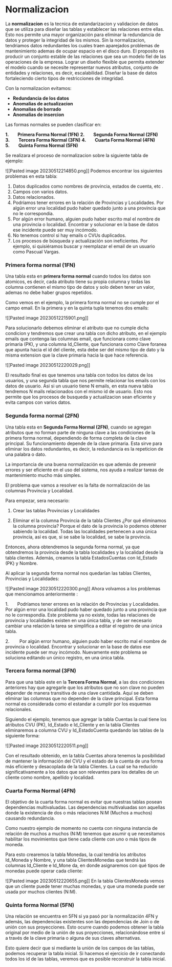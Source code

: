 # Normalizacion


La **normalizacion** es la tecnica de estandarizacion y validacion de datos que se utiliza para diseñar las tablas y establecer las relaciones entre ellas. Esto nos permite una mayor organización para eliminar la redundancia de datos y proteger la integridad de los mismos. Sin la normalizacion, tendriamos datos redundantes los cuales traen aparejados problemas de mantenimiento ademas de ocupar espacio en el disco duro. El proposito es producir un conjunto estable de las relaciones que sea un modelo fiel de las operaciones de la empresa. Lograr un diseño flexible que permita extender el modelo cuando se necesite representar nuevos atributos, conjunto de entidades y relaciones, es decir, escalabilidad. Diseñar la base de datos fortaleciendo cierto tipos de restricciones de integridad.

Con la normalizacion evitamos:

* **Redundancia de los datos**
* **Anomalias de actualizacion**
* **Anomalias de borrado**
* **Anomalias de insercion**

Las formas normales se pueden clasificar en:

**1.**       **Primera Forma Normal (1FN)**
**2.**       **Segunda Forma Normal (2FN)**
**3.**       **Tercera Forma Normal (3FN)**
**4.**       **Cuarta Forma Normal (4FN)**
**5.**       **Quinta Forma Normal (5FN)**

Se realizara el proceso de normalizacion sobre la siguiente tabla de ejemplo:

![[Pasted image 20230512214850.png]]
Podemos encontrar los siguientes problemas en esta tabla:

1. Datos duplicados como nombres de provincia, estados de cuenta, etc .
2. Campos con varios datos.
3. Datos relacionados.
4. Podríamos tener errores en la relación de Provincias y Localidades. Por algún error una localidad pudo haber quedado junto a una provincia que no le correspondía.
5. Por algún error humano, alguien pudo haber escrito mal el nombre de una provincia o localidad. Encontrar y solucionar en la base de datos ese incidente puede ser muy incómodo.
6. No tenemos control si hay emails o CVUs duplicados.
7. Los procesos de búsqueda y actualización son ineficientes. Por ejemplo, si quisiéramos buscar y reemplazar el email de un usuario como Pascual Vargas.

### Primera forma normal (1FN)

Una tabla esta en **primera forma normal** cuando todos los datos son atomicos, es decir, cada atributo tiene su propia columna y todas las columna contienen el mismo tipo de datos y solo deben tener un valor, ademas no debe haber grupos repetidos. 

Como vemos en el ejemplo, la primera forma normal no se cumple por el campo email. En la primera y en la quinta tupla tenemos dos emails:

![[Pasted image 20230512215901.png]]

Para solucionarlo debemos eliminar el atributo que no cumple dicha condicion y tendremos que crear una tabla con dicho atributo, en el ejemplo emails que contenga las columnas email, que funcionara como clave primaria (PK), y una columna Id_Cliente, que funcionara como Clave foranea que apunta hacia el id del cliente, esta debe ser del mismo tipo de dato y la misma extension que la clave primaria hacia la que hace referencia.

![[Pasted image 20230512220029.png]]

El resultado final es que tenemos una tabla con todos los datos de los usuarios, y una segunda tabla que nos permite relacionar los emails con los datos de usuario. Asi si un usuario tiene N emails, en esta nueva tabla tendremos N mails relacionados con el mismo id de usuario. Esto nos permite que los procesos de busqueda y actualizacion sean eficiente y evita campos con varios datos.

### Segunda forma normal (2FN)

Una tabla esta en **Segunda Forma Normal (2FN)**, cuando se agregan atributos que no forman parte de ninguna clave a las condiciones de la primera forma normal, dependiendo de forma completa de la clave principal. Su funcionamiento depende de la clave primaria. Esta sirve para eliminar los datos redundantes, es decir, la redundancia es la repeticion de una palabra o dato.

La importancia de una buena normalización es que además de prevenir errores y ser eficiente en el uso del sistema, nos ayuda a realizar tareas de mantenimiento mucho más simples.

El problema que vamos a resolver es la falta de normalización de las columnas Provincia y Localidad.

Para empezar, sera necesario:

1. Crear las tablas Provincias y Localidades

2. Eliminar el la columna Provincia de la tabla Clientes ¿Por qué eliminamos la columna provincia? Porque el dato de la provincia lo podemos obtener sabiendo la localidad. Todas las localidades pertenecen a una única provincia, así es que, si se sabe la localidad, se sabe la provincia.

Entonces, ahora obtendremos la segunda forma normal, ya que obtendremos la provincia desde la tabla localidades y la localidad desde la tabla clientes. Además, creamos la tabla EstadosCuentas con Id_Estado (PK) y Nombre.

Al aplicar la segunda forma normal nos quedarían las tablas Clientes, Provincias y Localidades:

![[Pasted image 20230512220300.png]]
Ahora volvamos a los problemas que mencionamos anteriormente :

1.       Podríamos tener errores en la relación de Provincias y Localidades. Por algún error una localidad pudo haber quedado junto a una provincia que no le correspondía. Este problema ya no existe, todas las relaciones de provincia y localidades existen en una única tabla, y de ser necesario cambiar una relación la tarea se simplifica a editar el registro de una única tabla.

2.        Por algún error humano, alguien pudo haber escrito mal el nombre de provincia o localidad. Encontrar y solucionar en la base de datos ese incidente puede ser muy incómodo. Nuevamente este problema se soluciona editando un único registro, en una única tabla.

### Tercera forma normal (3FN)

Para que una tabla este en la **Tercera Forma Normal**, a las dos condiciones anteriores hay que agregarle que los atributos que no son clave no pueden depender de manera transitiva de una clave cantidada. Aquí se deben eliminar las columnas que no dependen de la clave principal. Esta forma normal es considerada como el estandar a cumplir por los esquemas relacionales.

Siguiendo el ejemplo, tenemos que agregar la tabla Cuentas la cual tiene los atributos CVU (PK), Id_Estado e Id_Cliente y en la tabla Clientes eliminaremos a columna CVU y Id_EstadoCuenta quedando las tablas de la siguiente forma:

![[Pasted image 20230512220511.png]]

Con el resultado obtenido, en la tabla Cuentas ahora tenemos la posibilidad de mantener la información del CVU y el estado de la cuenta de una forma más eficiente y desacoplada de la tabla Clientes. La cual se ha reducido significativamente a los datos que son relevantes para los detalles de un cliente como nombre, apellido y localidad.

### Cuarta Forma Normal (4FN)

El objetivo de la cuarta forma normal es evitar que nuestras tablas posean dependencias multivaluadas. Las dependencias multivaluadas son aquellas donde la existencia de dos o más relaciones N:M (Muchos a muchos) causando redundancia.

Como nuestro ejemplo de momento no cuenta con ninguna instancia de relación de muchos a muchos (N:M) tenemos que asumir q ue necesitamos habilitar los movimientos que tiene cada cliente con uno o más tipos de moneda.

Para esto crearemos la tabla Monedas, la cual tendría los atributos Id_Moneda y Nombre, y una tabla ClientesMonedas que tendrá las columnas Id_Cliente e Id_Mone da, en donde asignaremos con qué tipos de monedas puede operar cada cliente:

![[Pasted image 20230512220655.png]]
En la tabla ClientesMoneda vemos que un cliente puede tener muchas monedas, y que una moneda puede ser usada por muchos clientes (N:M).

### Quinta forma Normal (5FN)

Una relación se encuentra en 5FN si ya pasó por la normalización 4FN y además, las dependencias existentes son las dependencias de Join o de unión con sus proyecciones. Esto ocurre cuando podemos obtener la tabla original por medio de la unión de sus proyecciones, relacionándose entre sí a través de la clave primaria o alguna de sus claves alternativas.

Esto quiere decir que si mediante la unión de los campos de las tablas, podemos recuperar la tabla inicial. Si hacemos el ejercicio de ir conectando todos los id de las tablas, veremos que es posible reconstruir la tabla inicial.